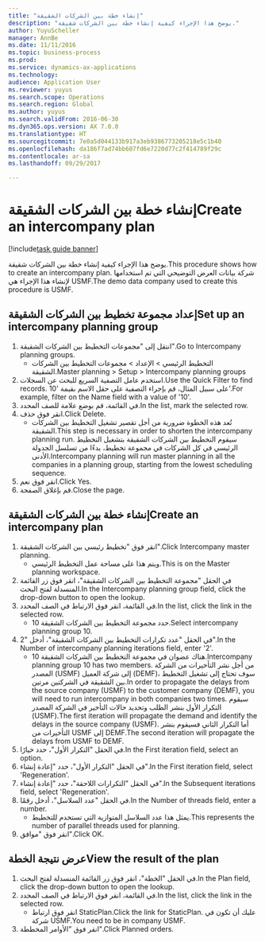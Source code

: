 ```yaml
--- 
title: "إنشاء خطة بين الشركات الشقيقة"
description: "يوضح هذا الإجراء كيفية إنشاء خطة بين الشركات شقيقة."
author: YuyuScheller
manager: AnnBe
ms.date: 11/11/2016
ms.topic: business-process
ms.prod: 
ms.service: dynamics-ax-applications
ms.technology: 
audience: Application User
ms.reviewer: yuyus
ms.search.scope: Operations
ms.search.region: Global
ms.author: yuyus
ms.search.validFrom: 2016-06-30
ms.dyn365.ops.version: AX 7.0.0
ms.translationtype: HT
ms.sourcegitcommit: 7e0a5d044133b917a3eb9386773205218e5c1b40
ms.openlocfilehash: da186f7ad74bb607fd6e7220d77c2f414789f29c
ms.contentlocale: ar-sa
ms.lasthandoff: 09/29/2017

---
```

# <a name="create-an-intercompany-plan"></a><span data-ttu-id="aa3da-103">إنشاء خطة بين الشركات الشقيقة</span><span class="sxs-lookup"><span data-stu-id="aa3da-103">Create an intercompany plan</span></span>

[!include[task guide banner](../../includes/task-guide-banner.md)]

<span data-ttu-id="aa3da-104">يوضح هذا الإجراء كيفية إنشاء خطة بين الشركات شقيقة.</span><span class="sxs-lookup"><span data-stu-id="aa3da-104">This procedure shows how to create an intercompany plan.</span></span> <span data-ttu-id="aa3da-105">شركة بيانات العرض التوضيحي التي تم استخدامها لإنشاء هذا الإجراء هي USMF.</span><span class="sxs-lookup"><span data-stu-id="aa3da-105">The demo data company used to create this procedure is USMF.</span></span>


## <a name="set-up-an-intercompany-planning-group"></a><span data-ttu-id="aa3da-106">إعداد مجموعة تخطيط بين الشركات الشقيقة</span><span class="sxs-lookup"><span data-stu-id="aa3da-106">Set up an intercompany planning group</span></span> 
1. <span data-ttu-id="aa3da-107">انتقل إلى "مجموعات التخطيط بين الشركات الشقيقة".</span><span class="sxs-lookup"><span data-stu-id="aa3da-107">Go to Intercompany planning groups.</span></span>
    * <span data-ttu-id="aa3da-108">التخطيط الرئيسي‬ > الإعداد > مجموعات التخطيط بين الشركات الشقيقة.</span><span class="sxs-lookup"><span data-stu-id="aa3da-108">Master planning > Setup > Intercompany planning groups</span></span>  
2. <span data-ttu-id="aa3da-109">استخدم عامل التصفية السريع للبحث عن السجلات.</span><span class="sxs-lookup"><span data-stu-id="aa3da-109">Use the Quick Filter to find records.</span></span> <span data-ttu-id="aa3da-110">على سبيل المثال، قم بإجراء التصفية على حقل الاسم بقيمة '10'.</span><span class="sxs-lookup"><span data-stu-id="aa3da-110">For example, filter on the Name field with a value of '10'.</span></span>
3. <span data-ttu-id="aa3da-111">في القائمة، قم بوضع علامة للصف المحدد.</span><span class="sxs-lookup"><span data-stu-id="aa3da-111">In the list, mark the selected row.</span></span>
4. <span data-ttu-id="aa3da-112">انقر فوق حذف.</span><span class="sxs-lookup"><span data-stu-id="aa3da-112">Click Delete.</span></span>
    * <span data-ttu-id="aa3da-113">تُعد هذه الخطوة ضرورية من أجل تقصير تشغيل التخطيط بين الشركات الشقيقة.</span><span class="sxs-lookup"><span data-stu-id="aa3da-113">This step is necessary in order to shorten the intercompany planning run.</span></span>   <span data-ttu-id="aa3da-114">سيقوم التخطيط بين الشركات الشقيقة بتشغيل التخطيط الرئيسي في كل الشركات في مجموعة تخطيط، بدءًا من تسلسل الجدولة الأدنى.</span><span class="sxs-lookup"><span data-stu-id="aa3da-114">Intercompany planning will run master planning in all the companies in a planning group, starting from the lowest scheduling sequence.</span></span>  
5. <span data-ttu-id="aa3da-115">انقر فوق نعم.</span><span class="sxs-lookup"><span data-stu-id="aa3da-115">Click Yes.</span></span>
6. <span data-ttu-id="aa3da-116">قم بإغلاق الصفحة.</span><span class="sxs-lookup"><span data-stu-id="aa3da-116">Close the page.</span></span>

## <a name="create-an-intercompany-plan"></a><span data-ttu-id="aa3da-117">إنشاء خطة بين الشركات الشقيقة</span><span class="sxs-lookup"><span data-stu-id="aa3da-117">Create an intercompany plan</span></span>
1. <span data-ttu-id="aa3da-118">انقر فوق "تخطيط رئيسي بين الشركات الشقيقة".</span><span class="sxs-lookup"><span data-stu-id="aa3da-118">Click Intercompany master planning.</span></span>
    * <span data-ttu-id="aa3da-119">ويتم هذا على مساحة عمل التخطيط الرئيسي.</span><span class="sxs-lookup"><span data-stu-id="aa3da-119">This is on the Master planning workspace.</span></span>  
2. <span data-ttu-id="aa3da-120">في الحقل "مجموعة التخطيط بين الشركات الشقيقة‬"، انقر فوق زر القائمة المنسدلة لفتح البحث.</span><span class="sxs-lookup"><span data-stu-id="aa3da-120">In the Intercompany planning group field, click the drop-down button to open the lookup.</span></span>
3. <span data-ttu-id="aa3da-121">في القائمة، انقر فوق الارتباط في الصف المحدد.</span><span class="sxs-lookup"><span data-stu-id="aa3da-121">In the list, click the link in the selected row.</span></span>
    * <span data-ttu-id="aa3da-122">حدد مجموعة التخطيط بين الشركات الشقيقة 10.</span><span class="sxs-lookup"><span data-stu-id="aa3da-122">Select intercompany planning group 10.</span></span>  
4. <span data-ttu-id="aa3da-123">في الحقل "عدد تكرارات التخطيط بين الشركات الشقيقة"، أدخل "2".</span><span class="sxs-lookup"><span data-stu-id="aa3da-123">In the Number of intercompany planning iterations field, enter '2'.</span></span>
    * <span data-ttu-id="aa3da-124">هناك عضوان في مجموعة التخطيط بين الشركات الشقيقة 10.</span><span class="sxs-lookup"><span data-stu-id="aa3da-124">Intercompany planning group 10 has two members.</span></span> <span data-ttu-id="aa3da-125">من أجل نشر التأخيرات من الشركة المصدر (USMF) إلى شركة العميل (DEMF)، سوف تحتاج إلى تشغيل التخطيط بين الشقيقة في الشركتين مرتين.</span><span class="sxs-lookup"><span data-stu-id="aa3da-125">In order to propagate the delays from the source company (USMF) to the customer company (DEMF), you will need to run intercompany in both companies two times.</span></span> <span data-ttu-id="aa3da-126">سيقوم التكرار الأول بنشر الطلب وتحديد حالات التأخير في الشركة المصدر (USMF).</span><span class="sxs-lookup"><span data-stu-id="aa3da-126">The first iteration will propagate the demand and identify the delays in the source company (USMF).</span></span> <span data-ttu-id="aa3da-127">أما التكرار الثاني فسيقوم بنشر التأخيرات من USMF إلى DEMF.</span><span class="sxs-lookup"><span data-stu-id="aa3da-127">The second iteration will propagate the delays from USMF to DEMF.</span></span>  
5. <span data-ttu-id="aa3da-128">في الحقل "التكرار الأول‬"، حدد خيارًا.</span><span class="sxs-lookup"><span data-stu-id="aa3da-128">In the First iteration field, select an option.</span></span>
6. <span data-ttu-id="aa3da-129">في الحقل "التكرار الأول‬"، حدد "إعادة إنشاء‬".</span><span class="sxs-lookup"><span data-stu-id="aa3da-129">In the First iteration field, select 'Regeneration'.</span></span>
7. <span data-ttu-id="aa3da-130">في الحقل "التكرارات اللاحقة‬‬"، حدد "إعادة إنشاء‬"‬.</span><span class="sxs-lookup"><span data-stu-id="aa3da-130">In the Subsequent iterations field, select 'Regeneration'.</span></span>
8. <span data-ttu-id="aa3da-131">في الحقل "عدد السلاسل"، أدخل رقمًا.</span><span class="sxs-lookup"><span data-stu-id="aa3da-131">In the Number of threads field, enter a number.</span></span>
    * <span data-ttu-id="aa3da-132">يمثل هذا عدد السلاسل المتوازية التي تستخدم للتخطيط.</span><span class="sxs-lookup"><span data-stu-id="aa3da-132">This represents the number of parallel threads used for planning.</span></span>  
9. <span data-ttu-id="aa3da-133">انقر فوق "موافق".</span><span class="sxs-lookup"><span data-stu-id="aa3da-133">Click OK.</span></span>

## <a name="view-the-result-of-the-plan"></a><span data-ttu-id="aa3da-134">عرض نتيجة الخطة</span><span class="sxs-lookup"><span data-stu-id="aa3da-134">View the result of the plan</span></span>
1. <span data-ttu-id="aa3da-135">في الحقل "الخطة"، انقر فوق زر القائمة المنسدلة لفتح البحث.</span><span class="sxs-lookup"><span data-stu-id="aa3da-135">In the Plan field, click the drop-down button to open the lookup.</span></span>
2. <span data-ttu-id="aa3da-136">في القائمة، انقر فوق الارتباط في الصف المحدد.</span><span class="sxs-lookup"><span data-stu-id="aa3da-136">In the list, click the link in the selected row.</span></span>
    * <span data-ttu-id="aa3da-137">انقر فوق ارتباط StaticPlan.</span><span class="sxs-lookup"><span data-stu-id="aa3da-137">Click the link for StaticPlan.</span></span> <span data-ttu-id="aa3da-138">عليك أن تكون في شركة USMF.</span><span class="sxs-lookup"><span data-stu-id="aa3da-138">You need to be in company USMF.</span></span>  
3. <span data-ttu-id="aa3da-139">انقر فوق "الأوامر المخططة".</span><span class="sxs-lookup"><span data-stu-id="aa3da-139">Click Planned orders.</span></span>


